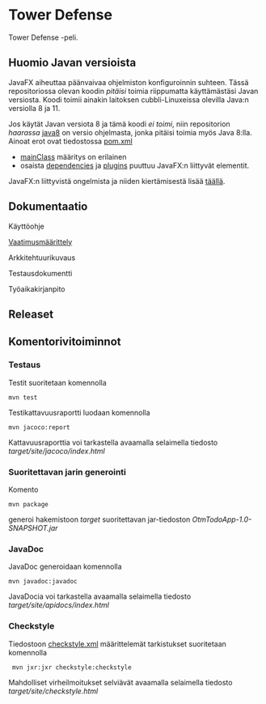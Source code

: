 # Tower Defense

Tower Defense -peli.

## Huomio Javan versioista

JavaFX aiheuttaa päänvaivaa ohjelmiston konfiguroinnin suhteen. Tässä repositoriossa olevan koodin _pitäisi_ toimia riippumatta käyttämästäsi Javan versiosta. Koodi toimii ainakin laitoksen cubbli-Linuxeissa olevilla Java:n versiolla 8 ja 11. 

Jos käytät Javan versiota 8 ja tämä koodi _ei toimi_, niin repositorion _haarassa_ [java8](https://github.com/mluukkai/OtmTodoApp/blob/java8) on versio ohjelmasta, jonka pitäisi toimia myös Java 8:lla. Ainoat erot ovat tiedostossa [pom.xml](https://github.com/mluukkai/OtmTodoApp/blob/java8/pom.xml)
- [mainClass](https://github.com/mluukkai/OtmTodoApp/blob/java8/pom.xml#L73) määritys on erilainen
- osaista [dependencies](https://github.com/mluukkai/OtmTodoApp/blob/java8/pom.xml#L8) ja [plugins](https://github.com/mluukkai/OtmTodoApp/blob/java8/pom.xml#L23) puuttuu JavaFX:n liittyvät elementit.

JavaFX:n liittyvistä ongelmista ja niiden kiertämisestä lisää [täällä](https://github.com/mluukkai/ohjelmistotekniikka-syksy-2019/blob/master/web/maven.md#javafx).

## Dokumentaatio

Käyttöohje

[Vaatimusmäärittely](https://github.com/mvarilo/ot-harjoitustyo/blob/master/dokumentaatio/vaatimusmaarittely.md)

Arkkitehtuurikuvaus

Testausdokumentti

Työaikakirjanpito

## Releaset

## Komentorivitoiminnot

### Testaus

Testit suoritetaan komennolla

```
mvn test
```

Testikattavuusraportti luodaan komennolla

```
mvn jacoco:report
```

Kattavuusraporttia voi tarkastella avaamalla selaimella tiedosto _target/site/jacoco/index.html_

### Suoritettavan jarin generointi

Komento

```
mvn package
```

generoi hakemistoon _target_ suoritettavan jar-tiedoston _OtmTodoApp-1.0-SNAPSHOT.jar_

### JavaDoc

JavaDoc generoidaan komennolla

```
mvn javadoc:javadoc
```

JavaDocia voi tarkastella avaamalla selaimella tiedosto _target/site/apidocs/index.html_

### Checkstyle

Tiedostoon [checkstyle.xml](https://github.com/mluukkai/OtmTodoApp/blob/master/checkstyle.xml) määrittelemät tarkistukset suoritetaan komennolla

```
 mvn jxr:jxr checkstyle:checkstyle
```

Mahdolliset virheilmoitukset selviävät avaamalla selaimella tiedosto _target/site/checkstyle.html_